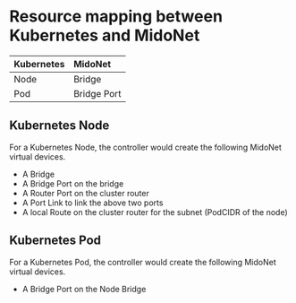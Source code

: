 Resource mapping between Kubernetes and MidoNet
===============================================

| Kubernetes | MidoNet     |
|:-----------|:------------|
| Node       | Bridge      |
| Pod        | Bridge Port |

Kubernetes Node
---------------

For a Kubernetes Node, the controller would create the following MidoNet
virtual devices.

- A Bridge
- A Bridge Port on the bridge
- A Router Port on the cluster router
- A Port Link to link the above two ports
- A local Route on the cluster router for the subnet (PodCIDR of the node)

Kubernetes Pod
--------------

For a Kubernetes Pod, the controller would create the following MidoNet
virtual devices.

- A Bridge Port on the Node Bridge
